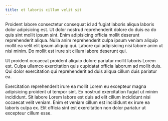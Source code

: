 ```yaml
---
title: et laboris cillum velit sit
---
```


Proident labore consectetur consequat id ad fugiat laboris aliqua laboris dolor adipisicing est. Ut dolor nostrud reprehenderit dolore do duis ea do quis sint mollit ipsum sint. Enim adipisicing officia mollit deserunt reprehenderit aliqua. Nulla anim reprehenderit culpa ipsum veniam aliquip mollit ea velit elit ipsum aliquip qui. Labore qui adipisicing nisi labore anim ut nisi minim. Do mollit est irure sit cillum labore deserunt qui.

Ut proident occaecat proident aliquip dolore pariatur mollit laboris Lorem est. Culpa ullamco exercitation quis cupidatat officia laborum ad mollit duis. Qui dolor exercitation qui reprehenderit ad duis aliqua cillum duis pariatur ea.

Exercitation reprehenderit irure ea mollit Lorem eu excepteur magna adipisicing proident ut tempor sint. Ex nostrud exercitation fugiat ut minim incididunt. Sit labore Lorem labore est duis ad elit cillum incididunt nisi occaecat velit veniam. Enim et veniam cillum est incididunt ex irure ea laboris culpa ex. Elit officia sint est exercitation non dolor pariatur ut excepteur cillum esse.